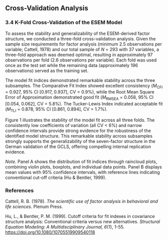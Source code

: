 ## Cross-Validation Analysis

### 3.4 K-Fold Cross-Validation of the ESEM Model

To assess the stability and generalizability of the ESEM-derived factor structure, we conducted a three-fold cross-validation analysis. Given the sample size requirements for factor analysis (minimum 2.5 observations per variable; Cattell, 1978) and our total sample of *N* = 293 with 37 variables, a three-fold approach was deemed optimal, resulting in approximately 97 observations per fold (2.6 observations per variable). Each fold was used once as the test set while the remaining data (approximately 196 observations) served as the training set.

The model fit indices demonstrated remarkable stability across the three subsamples. The Comparative Fit Index showed excellent consistency (*M*<sub>CFI</sub> = 0.927, 95% CI [0.917, 0.937], CV = 0.9%), while the Root Mean Square Error of Approximation demonstrated good fit (*M*<sub>RMSEA</sub> = 0.058, 95% CI [0.054, 0.062], CV = 5.8%). The Tucker-Lewis Index indicated acceptable fit (*M*<sub>TLI</sub> = 0.878, 95% CI [0.861, 0.894], CV = 1.7%).

Figure 1 illustrates the stability of the model fit across all three folds. The consistently low coefficients of variation (all CV < 6%) and narrow confidence intervals provide strong evidence for the robustness of the identified model structure. This remarkable stability across subsamples strongly supports the generalizability of the seven-factor structure in the German validation of the GCLS, offering compelling internal replication evidence.

*Note.* Panel A shows the distribution of fit indices through raincloud plots, combining violin plots, boxplots, and individual data points. Panel B displays mean values with 95% confidence intervals, with reference lines indicating conventional cut-off criteria (Hu & Bentler, 1999).

### References

Cattell, R. B. (1978). *The scientific use of factor analysis in behavioral and life sciences*. Plenum Press.

Hu, L., & Bentler, P. M. (1999). Cutoff criteria for fit indexes in covariance structure analysis: Conventional criteria versus new alternatives. *Structural Equation Modeling: A Multidisciplinary Journal, 6*(1), 1-55. https://doi.org/10.1080/10705519909540118 